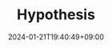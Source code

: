 ---
weight: 999
title: "Hypothesis"
description: ""
icon: "article"
date: "2024-01-21T19:40:49+09:00"
lastmod: "2024-01-21T19:40:49+09:00"
draft: true
toc: true
---